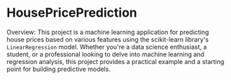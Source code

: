 # HousePricePrediction
Overview:
This project is a machine learning application for predicting house prices based on various features using the scikit-learn library's `LinearRegression` model. 
Whether you're a data science enthusiast, a student, or a professional looking to delve into machine learning and regression analysis, 
this project provides a practical example and a starting point for building predictive models.
